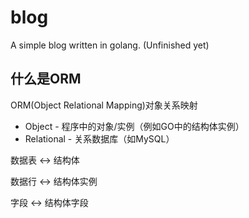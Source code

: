 # blog
A simple blog written in golang. (Unfinished yet)





## 什么是ORM

ORM(Object Relational Mapping)对象关系映射

- Object - 程序中的对象/实例（例如GO中的结构体实例）
- Relational - 关系数据库（如MySQL）

数据表 <-> 结构体

数据行 <-> 结构体实例

字段    <-> 结构体字段

